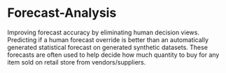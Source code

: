 # Forecast-Analysis
Improving forecast accuracy by eliminating human decision views.
Predicting if a human forecast override is better than an automatically generated statistical
forecast on generated synthetic datasets.
These forecasts are often used to help decide how much quantity to buy for any item sold on retail store from vendors/suppliers.
